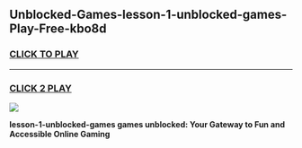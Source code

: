 
## Unblocked-Games-lesson-1-unblocked-games-Play-Free-kbo8d
<h3>
<a href="https://premium76.site?title=lesson-1-unblocked-games&ref=21A">CLICK TO PLAY</a></h3>
<hr>

<h3>
<a href="https://premium76.site?title=lesson-1-unblocked-games&ref=21A">CLICK 2 PLAY</a>
  
</h3>

<a href="https://premium76.site?title=lesson-1-unblocked-games&ref=21A"><img src="https://clearcache.store/games.png"></a>


**lesson-1-unblocked-games games unblocked: Your Gateway to Fun and Accessible Online Gaming**

